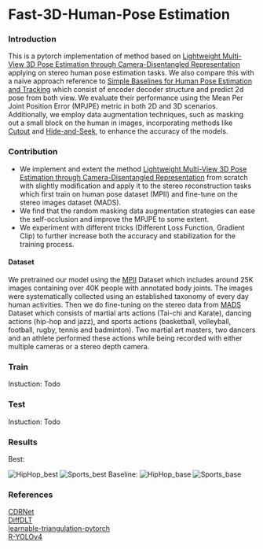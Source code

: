 # Fast-3D-Human-Pose Estimation

### Introduction
This is a pytorch implementation of method based on [Lightweight Multi-View 3D Pose Estimation through Camera-Disentangled Representation](https://arxiv.org/pdf/2004.02186.pdf) applying on stereo human pose estimation tasks. We also compare this with a naive approach reference to [Simple Baselines for Human Pose Estimation and Tracking](https://arxiv.org/abs/1804.06208) which consist of encoder decoder structure and predict 2d pose from both view.  We evaluate their performance using the Mean Per Joint Position Error (MPJPE) metric in both 2D and 3D scenarios. Additionally, we employ data augmentation techniques, such as masking out a small block on the human in images, incorporating methods like [Cutout](https://arxiv.org/abs/1708.04552) and [Hide-and-Seek](https://arxiv.org/pdf/1704.04232.pdf), to enhance the accuracy of the models.

### Contribution
- We implement and extent the method [Lightweight Multi-View 3D Pose Estimation through Camera-Disentangled Representation](https://arxiv.org/pdf/2004.02186.pdf) from scratch with slightly modification and apply it to the stereo reconstruction tasks which first train on human pose dataset (MPII) and fine-tune on the stereo images dataset (MADS).
-  We find that the random masking data augmentation strategies can ease the self-occlusion and improve the MPJPE to some extent.
- We experiment with different tricks (Different Loss Function, Gradient Clip) to further increase both the accuracy and stabilization for the training process.

#### Dataset

We pretrained our model using the [MPII](http://human-pose.mpi-inf.mpg.de/) Dataset which includes around 25K images containing over 40K people with annotated body joints. The images were systematically collected using an established taxonomy of every day human activities. Then we do fine-tuning on the stereo data from [MADS](http://visal.cs.cityu.edu.hk/research/mads/#download) Dataset which consists of martial arts actions (Tai-chi and Karate), dancing actions (hip-hop and jazz), and sports actions (basketball, volleyball, football, rugby, tennis and badminton). Two martial art masters, two dancers and an athlete performed these
actions while being recorded with either multiple cameras or a stereo depth camera.

### Train

Instuction: Todo

### Test
 
Instuction: Todo

### Results 

Best:

<img src="https://github.com/eddie0509tw/Fast-3D-Human-Pose-Estimation/blob/main/GIF/HipHop_best.gif" alt="HipHop_best" />
<img src="https://github.com/eddie0509tw/Fast-3D-Human-Pose-Estimation/blob/main/GIF/Sports_best.gif" alt="Sports_best" />
Baseline:

<img src="https://github.com/eddie0509tw/Fast-3D-Human-Pose-Estimation/blob/main/GIF/HipHop_baseline.gif" alt="HipHop_base" />
<img src="https://github.com/eddie0509tw/Fast-3D-Human-Pose-Estimation/blob/main/GIF/Sports_baseline.gif" alt="Sports_base" />

### References

[CDRNet](https://github.com/TemugeB/CDRnet/tree/main)</br>
[DiffDLT](https://github.com/edoRemelli/DiffDLT/blob/master/dlt.py)</br>
[learnable-triangulation-pytorch](https://github.com/karfly/learnable-triangulation-pytorch)</br>
[R-YOLOv4](https://github.com/kunnnnethan/R-YOLOv4/tree/main)</br>

